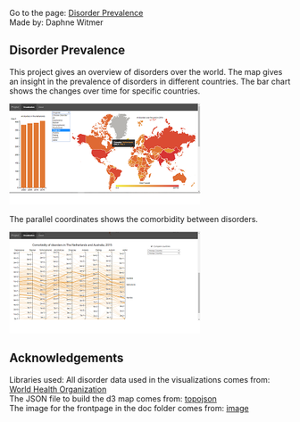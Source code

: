 Go to the page: [Disorder Prevalence](https://10588094.github.io/project/project.html)  
Made by: Daphne Witmer

## Disorder Prevalence
This project gives an overview of disorders over the world. The map gives an insight in the prevalence of disorders in different countries. The bar chart shows the changes over time for specific countries.

![image](doc/FinalScreen1.png)

The parallel coordinates shows the comorbidity between disorders.

![image](doc/FinalScreen2.png)

## Acknowledgements
Libraries used: 
All disorder data used in the visualizations comes from: [World Health Organization](http://www.who.int/healthinfo/global_burden_disease/estimates/en/index2.html)  
The JSON file to build the d3 map comes from:  [topojson](https://raw.githubusercontent.com/deldersveld/topojson/master/world-countries.json)  
The image for the frontpage in the doc folder comes from: [image](https://res.cloudinary.com/jerrick/image/upload/c_fit,f_auto,fl_progressive,q_auto,w_1100/ohihozl5orbkz6czgegk)
